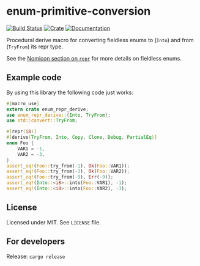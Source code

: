 # enum-primitive-conversion

[![Build Status](https://www.travis-ci.org/ssalonen/enum-repr-derive.svg?branch=master)](https://www.travis-ci.org/ssalonen/enum-repr-derive)
[![Crate](https://img.shields.io/crates/v/enum-repr-derive.svg)](https://crates.io/enum-repr-derive)
[![Documentation](https://docs.rs/enum-repr-derive/badge.svg)](https://docs.rs/enum-repr-derive)

Procedural derive macro for converting fieldless enums to (`Into`) and from (`TryFrom`) its repr type.

See the [Nomicon section on `repr`](https://doc.rust-lang.org/nomicon/other-reprs.html#repru-repri) for more details on fieldless enums.

## Example code

By using this library the following code just works:

```rust
#[macro_use]
extern crate enum_repr_derive;
use enum_repr_derive::{Into, TryFrom};
use std::convert::TryFrom;

#[repr(i8)]
#[derive(TryFrom, Into, Copy, Clone, Debug, PartialEq)]
enum Foo {
    VAR1 = -1,
    VAR2 = -3,
}
assert_eq!(Foo::try_from(-1), Ok(Foo::VAR1));
assert_eq!(Foo::try_from(-3), Ok(Foo::VAR2));
assert_eq!(Foo::try_from(-9), Err(-9));
assert_eq!(Into::<i8>::into(Foo::VAR1), -1);
assert_eq!(Into::<i8>::into(Foo::VAR2), -3);
```

## License

Licensed under MIT. See `LICENSE` file.

## For developers

Release: `cargo release`
